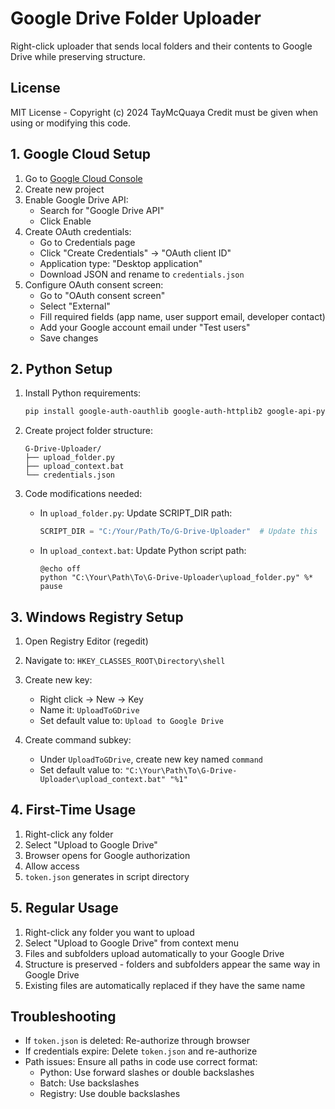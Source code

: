 # Google Drive Folder Uploader

Right-click uploader that sends local folders and their contents to Google Drive while preserving structure.

## License
MIT License - Copyright (c) 2024 TayMcQuaya
Credit must be given when using or modifying this code.

## 1. Google Cloud Setup

1. Go to [Google Cloud Console](https://console.cloud.google.com/)
2. Create new project
3. Enable Google Drive API:
   - Search for "Google Drive API"
   - Click Enable
4. Create OAuth credentials:
   - Go to Credentials page
   - Click "Create Credentials" → "OAuth client ID"
   - Application type: "Desktop application"
   - Download JSON and rename to `credentials.json`
5. Configure OAuth consent screen:
   - Go to "OAuth consent screen"
   - Select "External"
   - Fill required fields (app name, user support email, developer contact)
   - Add your Google account email under "Test users"
   - Save changes

## 2. Python Setup

1. Install Python requirements:
   ```bash
   pip install google-auth-oauthlib google-auth-httplib2 google-api-python-client
   ```

2. Create project folder structure:
   ```
   G-Drive-Uploader/
   ├── upload_folder.py
   ├── upload_context.bat
   └── credentials.json
   ```

3. Code modifications needed:
   - In `upload_folder.py`: Update SCRIPT_DIR path:
     ```python
     SCRIPT_DIR = "C:/Your/Path/To/G-Drive-Uploader"  # Update this
     ```

   - In `upload_context.bat`: Update Python script path:
     ```batch
     @echo off
     python "C:\Your\Path\To\G-Drive-Uploader\upload_folder.py" %*
     pause
     ```

## 3. Windows Registry Setup

1. Open Registry Editor (regedit)
2. Navigate to: `HKEY_CLASSES_ROOT\Directory\shell`
3. Create new key:
   - Right click → New → Key
   - Name it: `UploadToGDrive`
   - Set default value to: `Upload to Google Drive`

4. Create command subkey:
   - Under `UploadToGDrive`, create new key named `command`
   - Set default value to: `"C:\Your\Path\To\G-Drive-Uploader\upload_context.bat" "%1"`

## 4. First-Time Usage

1. Right-click any folder
2. Select "Upload to Google Drive"
3. Browser opens for Google authorization
4. Allow access
5. `token.json` generates in script directory

## 5. Regular Usage

1. Right-click any folder you want to upload
2. Select "Upload to Google Drive" from context menu
3. Files and subfolders upload automatically to your Google Drive
4. Structure is preserved - folders and subfolders appear the same way in Google Drive
5. Existing files are automatically replaced if they have the same name

## Troubleshooting

- If `token.json` is deleted: Re-authorize through browser
- If credentials expire: Delete `token.json` and re-authorize
- Path issues: Ensure all paths in code use correct format:
  - Python: Use forward slashes or double backslashes
  - Batch: Use backslashes
  - Registry: Use double backslashes